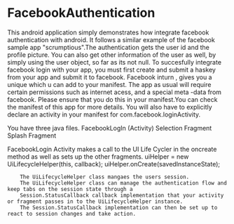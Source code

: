 # FacebookAuthentication
This android application simply demonstrates how integrate  facebook authentication with android. 
It follows a similar example of the facebook sample app "scrumptious".The authentication gets the user id and 
the profile picture. You can also get other information of the user as well, by simply using the user object, so far
as its not null. To succesfully integrate facebook login with your app, you must first create and submit a haskey 
from your app and submit it to facebook. Facebook inturn , gives you a unique which u can add to your manifest.
The app as usual will require certain permissions such as internet acess, and a special meta -data from facebook. 
Please ensure that you do this in your manifest.You can check the manifest of this app for more details. 
You will also have to explicitly declare an activity in your manifest for com.facebook.loginActivity.

You have three java files. 
FacebookLogIn (Activity)
Selection Fragment
Splash Fragment

FacebookLogin Activity makes a call to the UI Life Cycler  in the oncreate method as well as sets up the other fragments.
uiHelper = new UiLifecycleHelper(this, callback);
        uiHelper.onCreate(savedInstanceState);
        
        The UiLifecycleHelper class mangaes the users session.
        The UiLifecycleHelper class can manage the authentication flow and keep tabs on the session state through a 
        Session.StatusCallback callback implementation that your activity or fragment passes in to the UiLifecycleHelper instance. 
        The Session.StatusCallback implementation can then be set up to react to session changes and take action.
